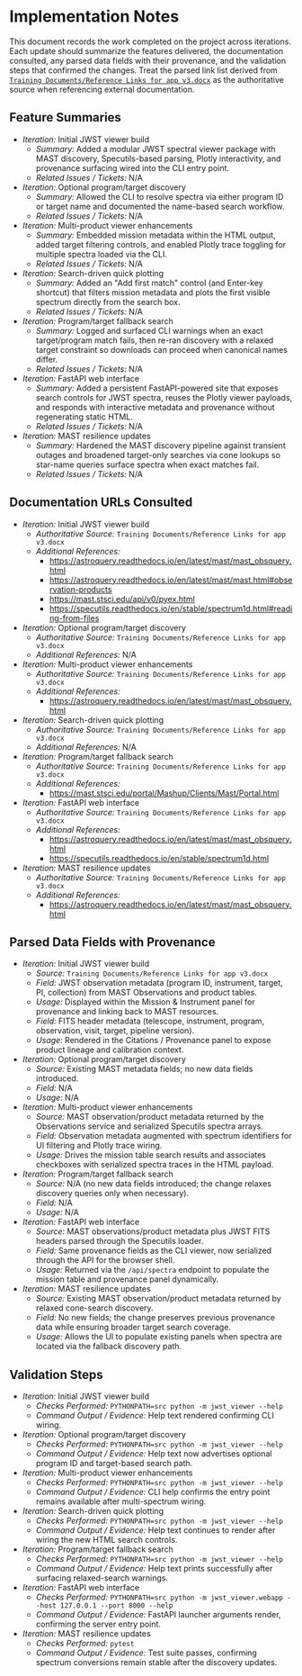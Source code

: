 # Implementation Notes

This document records the work completed on the project across iterations. Each update should summarize the features delivered,
the documentation consulted, any parsed data fields with their provenance, and the validation steps that confirmed the changes.
Treat the parsed link list derived from [`Training Documents/Reference Links for app v3.docx`](Training%20Documents/Reference%20Links%20for%20app%20v3.docx) as the authoritative source when referencing external documentation.

## Feature Summaries
- _Iteration:_ Initial JWST viewer build
  - _Summary:_ Added a modular JWST spectral viewer package with MAST discovery, Specutils-based parsing, Plotly interactivity, and provenance surfacing wired into the CLI entry point.
  - _Related Issues / Tickets:_ N/A
- _Iteration:_ Optional program/target discovery
  - _Summary:_ Allowed the CLI to resolve spectra via either program ID or target name and documented the name-based search workflow.
  - _Related Issues / Tickets:_ N/A
- _Iteration:_ Multi-product viewer enhancements
  - _Summary:_ Embedded mission metadata within the HTML output, added target filtering controls, and enabled Plotly trace toggling for multiple spectra loaded via the CLI.
  - _Related Issues / Tickets:_ N/A
- _Iteration:_ Search-driven quick plotting
  - _Summary:_ Added an "Add first match" control (and Enter-key shortcut) that filters mission metadata and plots the first visible spectrum directly from the search box.
  - _Related Issues / Tickets:_ N/A
- _Iteration:_ Program/target fallback search
  - _Summary:_ Logged and surfaced CLI warnings when an exact target/program match fails, then re-ran discovery with a relaxed target constraint so downloads can proceed when canonical names differ.
  - _Related Issues / Tickets:_ N/A
- _Iteration:_ FastAPI web interface
  - _Summary:_ Added a persistent FastAPI-powered site that exposes search controls for JWST spectra, reuses the Plotly viewer payloads, and responds with interactive metadata and provenance without regenerating static HTML.
  - _Related Issues / Tickets:_ N/A
- _Iteration:_ MAST resilience updates
  - _Summary:_ Hardened the MAST discovery pipeline against transient outages and broadened target-only searches via cone lookups so star-name queries surface spectra when exact matches fail.
  - _Related Issues / Tickets:_ N/A

## Documentation URLs Consulted
- _Iteration:_ Initial JWST viewer build
  - _Authoritative Source:_ `Training Documents/Reference Links for app v3.docx`
  - _Additional References:_
    - https://astroquery.readthedocs.io/en/latest/mast/mast_obsquery.html
    - https://astroquery.readthedocs.io/en/latest/mast/mast.html#observation-products
    - https://mast.stsci.edu/api/v0/pyex.html
    - https://specutils.readthedocs.io/en/stable/spectrum1d.html#reading-from-files
- _Iteration:_ Optional program/target discovery
  - _Authoritative Source:_ `Training Documents/Reference Links for app v3.docx`
  - _Additional References:_ N/A
- _Iteration:_ Multi-product viewer enhancements
  - _Authoritative Source:_ `Training Documents/Reference Links for app v3.docx`
  - _Additional References:_
    - https://astroquery.readthedocs.io/en/latest/mast/mast_obsquery.html
- _Iteration:_ Search-driven quick plotting
  - _Authoritative Source:_ `Training Documents/Reference Links for app v3.docx`
  - _Additional References:_ N/A
- _Iteration:_ Program/target fallback search
  - _Authoritative Source:_ `Training Documents/Reference Links for app v3.docx`
  - _Additional References:_
    - https://mast.stsci.edu/portal/Mashup/Clients/Mast/Portal.html
- _Iteration:_ FastAPI web interface
  - _Authoritative Source:_ `Training Documents/Reference Links for app v3.docx`
  - _Additional References:_
    - https://astroquery.readthedocs.io/en/latest/mast/mast_obsquery.html
    - https://specutils.readthedocs.io/en/stable/spectrum1d.html
- _Iteration:_ MAST resilience updates
  - _Authoritative Source:_ `Training Documents/Reference Links for app v3.docx`
  - _Additional References:_
    - https://astroquery.readthedocs.io/en/latest/mast/mast_obsquery.html

## Parsed Data Fields with Provenance
- _Iteration:_ Initial JWST viewer build
  - _Source:_ `Training Documents/Reference Links for app v3.docx`
  - _Field:_ JWST observation metadata (program ID, instrument, target, PI, collection) from MAST Observations and product tables.
  - _Usage:_ Displayed within the Mission & Instrument panel for provenance and linking back to MAST resources.
  - _Field:_ FITS header metadata (telescope, instrument, program, observation, visit, target, pipeline version).
  - _Usage:_ Rendered in the Citations / Provenance panel to expose product lineage and calibration context.
- _Iteration:_ Optional program/target discovery
  - _Source:_ Existing MAST metadata fields; no new data fields introduced.
  - _Field:_ N/A
  - _Usage:_ N/A
- _Iteration:_ Multi-product viewer enhancements
  - _Source:_ MAST observation/product metadata returned by the Observations service and serialized Specutils spectra arrays.
  - _Field:_ Observation metadata augmented with spectrum identifiers for UI filtering and Plotly trace wiring.
  - _Usage:_ Drives the mission table search results and associates checkboxes with serialized spectra traces in the HTML payload.
- _Iteration:_ Program/target fallback search
  - _Source:_ N/A (no new data fields introduced; the change relaxes discovery queries only when necessary).
  - _Field:_ N/A
  - _Usage:_ N/A
- _Iteration:_ FastAPI web interface
  - _Source:_ MAST observations/product metadata plus JWST FITS headers parsed through the Specutils loader.
  - _Field:_ Same provenance fields as the CLI viewer, now serialized through the API for the browser shell.
  - _Usage:_ Returned via the `/api/spectra` endpoint to populate the mission table and provenance panel dynamically.
- _Iteration:_ MAST resilience updates
  - _Source:_ Existing MAST observation/product metadata returned by relaxed cone-search discovery.
  - _Field:_ No new fields; the change preserves previous provenance data while ensuring broader target search coverage.
  - _Usage:_ Allows the UI to populate existing panels when spectra are located via the fallback discovery path.

## Validation Steps
- _Iteration:_ Initial JWST viewer build
  - _Checks Performed:_ `PYTHONPATH=src python -m jwst_viewer --help`
  - _Command Output / Evidence:_ Help text rendered confirming CLI wiring.
- _Iteration:_ Optional program/target discovery
  - _Checks Performed:_ `PYTHONPATH=src python -m jwst_viewer --help`
  - _Command Output / Evidence:_ Help text now advertises optional program ID and target-based search path.
- _Iteration:_ Multi-product viewer enhancements
  - _Checks Performed:_ `PYTHONPATH=src python -m jwst_viewer --help`
  - _Command Output / Evidence:_ CLI help confirms the entry point remains available after multi-spectrum wiring.
- _Iteration:_ Search-driven quick plotting
  - _Checks Performed:_ `PYTHONPATH=src python -m jwst_viewer --help`
  - _Command Output / Evidence:_ Help text continues to render after wiring the new HTML search controls.
- _Iteration:_ Program/target fallback search
  - _Checks Performed:_ `PYTHONPATH=src python -m jwst_viewer --help`
  - _Command Output / Evidence:_ Help text prints successfully after surfacing relaxed-search warnings.
- _Iteration:_ FastAPI web interface
  - _Checks Performed:_ `PYTHONPATH=src python -m jwst_viewer.webapp --host 127.0.0.1 --port 8000 --help`
  - _Command Output / Evidence:_ FastAPI launcher arguments render, confirming the server entry point.
- _Iteration:_ MAST resilience updates
  - _Checks Performed:_ `pytest`
  - _Command Output / Evidence:_ Test suite passes, confirming spectrum conversions remain stable after the discovery updates.
